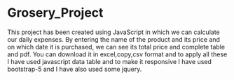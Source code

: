 # Grosery_Project
 
This project has been created using JavaScript in which we can calculate our daily expenses. By entering the name of the product and its price and on which date it is purchased, we can see its total price and complete table and pdf. You can download it in excel,copy,csv format and to apply all these I have used javascript data table and to make it responsive I have used bootstrap-5 and I have also used some jquery.
